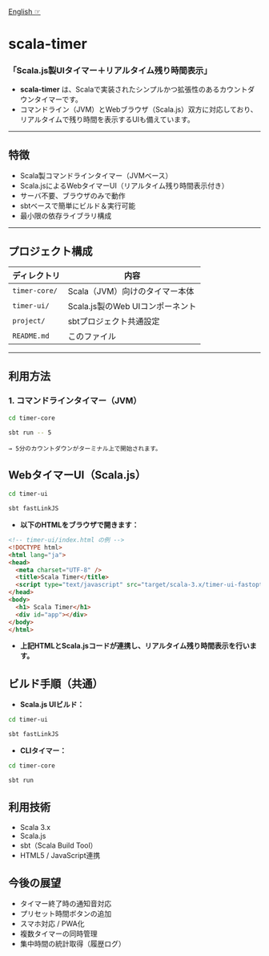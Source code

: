 [English ☞](./docs/README.en.md)

#  scala-timer
### 「Scala.js製UIタイマー＋リアルタイム残り時間表示」

- **scala-timer** は、Scalaで実装されたシンプルかつ拡張性のあるカウントダウンタイマーです。  
- コマンドライン（JVM）とWebブラウザ（Scala.js）双方に対応しており、リアルタイムで残り時間を表示するUIも備えています。


---

##  特徴

-  Scala製コマンドラインタイマー（JVMベース）
-  Scala.jsによるWebタイマーUI（リアルタイム残り時間表示付き）
-  サーバ不要、ブラウザのみで動作
-  sbtベースで簡単にビルド＆実行可能
-  最小限の依存ライブラリ構成

---


##  プロジェクト構成

| ディレクトリ | 内容                                |
|--------------|-------------------------------------|
| `timer-core/` | Scala（JVM）向けのタイマー本体      |
| `timer-ui/`   | Scala.js製のWeb UIコンポーネント     |
| `project/`    | sbtプロジェクト共通設定             |
| `README.md`   | このファイル                        |

---


##  利用方法

### 1. コマンドラインタイマー（JVM）

```bash
cd timer-core

sbt run -- 5
```

```text
→ 5分のカウントダウンがターミナル上で開始されます。
```

##  WebタイマーUI（Scala.js）


```bash
cd timer-ui

sbt fastLinkJS
```

- **以下のHTMLをブラウザで開きます：**
```html
<!-- timer-ui/index.html の例 -->
<!DOCTYPE html>
<html lang="ja">
<head>
  <meta charset="UTF-8" />
  <title>Scala Timer</title>
  <script type="text/javascript" src="target/scala-3.x/timer-ui-fastopt.js"></script>
</head>
<body>
  <h1> Scala Timer</h1>
  <div id="app"></div>
</body>
</html>
```
- **上記HTMLとScala.jsコードが連携し、リアルタイム残り時間表示を行います。**

## ビルド手順（共通）

- **Scala.js UIビルド：**
```bash
cd timer-ui

sbt fastLinkJS
```

- **CLIタイマー：**
```bash
cd timer-core

sbt run
```

## 利用技術

- Scala 3.x
- Scala.js
- sbt（Scala Build Tool）
- HTML5 / JavaScript連携

## 今後の展望

-  タイマー終了時の通知音対応
-  プリセット時間ボタンの追加
-  スマホ対応 / PWA化
-  複数タイマーの同時管理
-  集中時間の統計取得（履歴ログ）


